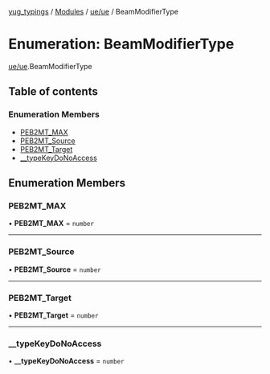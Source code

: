 [yug_typings](../README.md) / [Modules](../modules.md) / [ue/ue](../modules/ue_ue.md) / BeamModifierType

# Enumeration: BeamModifierType

[ue/ue](../modules/ue_ue.md).BeamModifierType

## Table of contents

### Enumeration Members

- [PEB2MT\_MAX](ue_ue.BeamModifierType.md#peb2mt_max)
- [PEB2MT\_Source](ue_ue.BeamModifierType.md#peb2mt_source)
- [PEB2MT\_Target](ue_ue.BeamModifierType.md#peb2mt_target)
- [\_\_typeKeyDoNoAccess](ue_ue.BeamModifierType.md#__typekeydonoaccess)

## Enumeration Members

### PEB2MT\_MAX

• **PEB2MT\_MAX** = `number`

___

### PEB2MT\_Source

• **PEB2MT\_Source** = `number`

___

### PEB2MT\_Target

• **PEB2MT\_Target** = `number`

___

### \_\_typeKeyDoNoAccess

• **\_\_typeKeyDoNoAccess** = `number`
